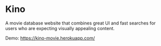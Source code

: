 # Kino

A movie database website that combines great UI and fast searches for users who are expecting visually appealing content.

Demo: https://kino-movie.herokuapp.com/
